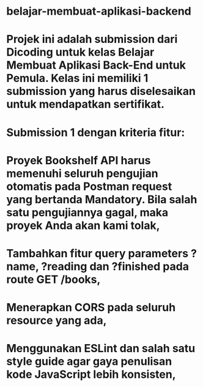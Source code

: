# belajar-membuat-aplikasi-backend
# Projek ini adalah submission dari Dicoding untuk kelas Belajar Membuat Aplikasi Back-End untuk Pemula. Kelas ini memiliki 1 submission yang harus diselesaikan untuk mendapatkan sertifikat.

# Submission 1 dengan kriteria fitur:

# Proyek Bookshelf API harus memenuhi seluruh pengujian otomatis pada Postman request yang bertanda Mandatory. Bila salah satu pengujiannya gagal, maka proyek Anda akan kami tolak,
# Tambahkan fitur query parameters ?name, ?reading dan ?finished pada route GET /books,
# Menerapkan CORS pada seluruh resource yang ada,
# Menggunakan ESLint dan salah satu style guide agar gaya penulisan kode JavaScript lebih konsisten,
